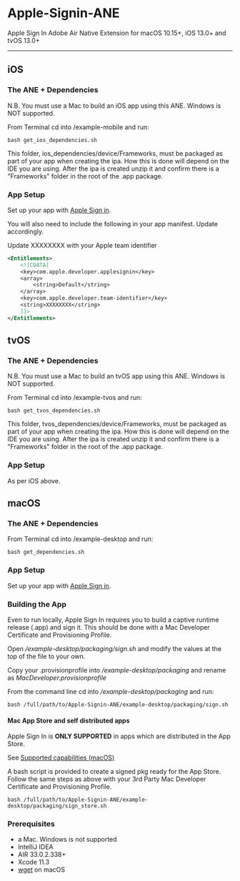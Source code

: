 # Apple-Signin-ANE 

Apple Sign In Adobe Air Native Extension for macOS 10.15+, iOS 13.0+ and tvOS 13.0+

-------------

## iOS

### The ANE + Dependencies

N.B. You must use a Mac to build an iOS app using this ANE. Windows is NOT supported.

From Terminal cd into /example-mobile and run:

```shell
bash get_ios_dependencies.sh
```
This folder, ios_dependencies/device/Frameworks, must be packaged as part of your app when creating the ipa. How this is done will depend on the IDE you are using.
After the ipa is created unzip it and confirm there is a "Frameworks" folder in the root of the .app package.

### App Setup

Set up your app with [Apple Sign in](https://help.apple.com/developer-account/?lang=en#/devde676e696).

You will also need to include the following in your app manifest. Update accordingly.

Update XXXXXXXX with your Apple team identifier

```xml
<Entitlements>
    <![CDATA[
    <key>com.apple.developer.applesignin</key>
    <array>
        <string>Default</string>
    </array>
    <key>com.apple.developer.team-identifier</key>
    <string>XXXXXXXX</string>
    ]]>
</Entitlements>
```

## tvOS

### The ANE + Dependencies

N.B. You must use a Mac to build an tvOS app using this ANE. Windows is NOT supported.

From Terminal cd into /example-tvos and run:

```shell
bash get_tvos_dependencies.sh
```

This folder, tvos_dependencies/device/Frameworks, must be packaged as part of your app when creating the ipa. How this is done will depend on the IDE you are using.
After the ipa is created unzip it and confirm there is a "Frameworks" folder in the root of the .app package.


### App Setup

As per iOS above.


## macOS

### The ANE + Dependencies

From Terminal cd into /example-desktop and run:

```shell
bash get_dependencies.sh
```

### App Setup

Set up your app with [Apple Sign in](https://help.apple.com/developer-account/?lang=en#/devde676e696).

### Building the App

Even to run locally, Apple Sign In requires you to build a captive runtime release (.app) and sign it. This should be done with a Mac Developer Certificate and Provisioning Profile.

Open */example-desktop/packaging/sign.sh* and modify the values at the top of the file to your own.

Copy your .provisionprofile into */example-desktop/packaging* and rename as *MacDeveloper.provisionprofile*

From the command line cd into */example-desktop/packaging* and run:

```shell
bash /full/path/to/Apple-Signin-ANE/example-desktop/packaging/sign.sh
```

#### Mac App Store and self distributed apps
Apple Sign In is **ONLY SUPPORTED** in apps which are distributed in the App Store.
 
See [Supported capabilities (macOS)](https://help.apple.com/developer-account/#/devadf555df9)

A bash script is provided to create a signed pkg ready for the App Store. Follow the same steps as above with your 3rd Party Mac Developer Certificate and Provisioning Profile.

```shell
bash /full/path/to/Apple-Signin-ANE/example-desktop/packaging/sign_store.sh
```

### Prerequisites

* a Mac. Windows is not supported
* IntelliJ IDEA
* AIR 33.0.2.338+
* Xcode 11.3
* [wget](http://rudix.org/packages/wget.html) on macOS
